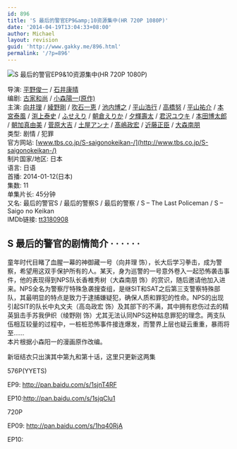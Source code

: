 ```yaml
---
id: 896
title: 'S 最后的警官EP9&amp;10资源集中(HR 720P 1080P)'
date: '2014-04-19T13:04:33+08:00'
author: Michael
layout: revision
guid: 'http://www.gakky.me/896.html'
permalink: '/?p=896'
---
```


<span class="text-img-holder">![S 最后的警官EP9&10资源集中(HR 720P 1080P)](http://www.yui-aragaki.org/wp-content/uploads/img/2D4331AF8D94A2523B6218C28F23F298_B500_900_469_600.jpeg)</span>

导演: [平野俊一](http://movie.douban.com/search/%E5%B9%B3%E9%87%8E%E4%BF%8A%E4%B8%80) / [石井康晴](http://movie.douban.com/search/%E7%9F%B3%E4%BA%95%E5%BA%B7%E6%99%B4)  
编剧: [古家和尚](http://movie.douban.com/search/%E5%8F%A4%E5%AE%B6%E5%92%8C%E5%B0%9A) / [小森陽一(原作)](http://movie.douban.com/search/%E5%B0%8F%E6%A3%AE%E9%99%BD%E4%B8%80%28%E5%8E%9F%E4%BD%9C%29)  
主演: [向井理](http://movie.douban.com/search/%E5%90%91%E4%BA%95%E7%90%86) / [綾野剛](http://movie.douban.com/search/%E7%B6%BE%E9%87%8E%E5%89%9B) / [吹石一恵](http://movie.douban.com/search/%E5%90%B9%E7%9F%B3%E4%B8%80%E6%81%B5) / [池内博之](http://movie.douban.com/search/%E6%B1%A0%E5%86%85%E5%8D%9A%E4%B9%8B) / [平山浩行](http://movie.douban.com/search/%E5%B9%B3%E5%B1%B1%E6%B5%A9%E8%A1%8C) / [高橋努](http://movie.douban.com/search/%E9%AB%98%E6%A9%8B%E5%8A%AA) / [平山祐介](http://movie.douban.com/search/%E5%B9%B3%E5%B1%B1%E7%A5%90%E4%BB%8B) / [本宮泰風](http://movie.douban.com/search/%E6%9C%AC%E5%AE%AE%E6%B3%B0%E9%A2%A8) / [渕上泰史](http://movie.douban.com/search/%E6%B8%95%E4%B8%8A%E6%B3%B0%E5%8F%B2) / [ふせえり](http://movie.douban.com/search/%E3%81%B5%E3%81%9B%E3%81%88%E3%82%8A) / [朝倉えりか](http://movie.douban.com/search/%E6%9C%9D%E5%80%89%E3%81%88%E3%82%8A%E3%81%8B) / [夕輝壽太](http://movie.douban.com/search/%E5%A4%95%E8%BC%9D%E5%A3%BD%E5%A4%AA) / [君沢ユウキ](http://movie.douban.com/search/%E5%90%9B%E6%B2%A2%E3%83%A6%E3%82%A6%E3%82%AD) / [本田博太郎](http://movie.douban.com/search/%E6%9C%AC%E7%94%B0%E5%8D%9A%E5%A4%AA%E9%83%8E) / [朝加真由美](http://movie.douban.com/search/%E6%9C%9D%E5%8A%A0%E7%9C%9F%E7%94%B1%E7%BE%8E) / [菅原大吉](http://movie.douban.com/search/%E8%8F%85%E5%8E%9F%E5%A4%A7%E5%90%89) / [土屋アンナ](http://movie.douban.com/search/%E5%9C%9F%E5%B1%8B%E3%82%A2%E3%83%B3%E3%83%8A) / [髙嶋政宏](http://movie.douban.com/search/%E9%AB%99%E5%B6%8B%E6%94%BF%E5%AE%8F) / [近藤正臣](http://movie.douban.com/search/%E8%BF%91%E8%97%A4%E6%AD%A3%E8%87%A3) / [大森南朋](http://movie.douban.com/search/%E5%A4%A7%E6%A3%AE%E5%8D%97%E6%9C%8B)  
类型: 剧情 / 犯罪  
官方网站: [www.tbs.co.jp/S-saigonokeikan-/](http://www.tbs.co.jp/S-saigonokeikan-/)  
制片国家/地区: 日本  
语言: 日语  
首播: 2014-01-12(日本)  
集数: 11  
单集片长: 45分钟  
又名: 最后的警官S / 最后的警察S / 最后的警察 / S – The Last Policeman / S – Saigo no Keikan  
IMDb链接: [tt3180908](http://www.imdb.com/title/tt3180908)

## S 最后的警官的剧情简介 · · · · · ·

童年时代目睹了血腥一幕的神御藏一号（向井理 饰），长大后学习拳击，成为警察，希望用这双手保护所有的人。某天，身为巡警的一号意外卷入一起恐怖袭击事件，他的表现得到NPS队长香椎秀树（大森南朋 饰）的赏识，随后邀请他加入进来。NPS全名为警察厅特殊急袭搜查组，是继SIT和SAT之后第三支警察特殊部队，其最明显的特点是致力于逮捕嫌疑犯，确保人质和罪犯的性命。NPS的出现引起SIT的队长中丸文夫（高岛政宏 饰）及其部下的不满，其中拥有悲伤过去的精英狙击手苏我伊织（绫野刚 饰）尤其无法认同NPS这种姑息罪犯的理念。两支队伍相互较量的过程中，一桩桩恐怖事件接连爆发，而警界上层也疑云重重，暴雨将至……  
本片根据小森阳一的漫画原作改编。

新垣结衣只出演其中第九和第十话，这里只更新这两集

576P(YYETS)

EP9: <http://pan.baidu.com/s/1sjnT4RF>

EP10:<http://pan.baidu.com/s/1sjqClu1>

720P

EP09: <http://pan.baidu.com/s/1hq40RjA>

EP10: